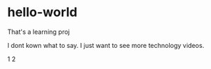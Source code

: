 # hello-world
That's a learning proj

I dont kown what to say.
I just want to see more technology videos.

1 
2
